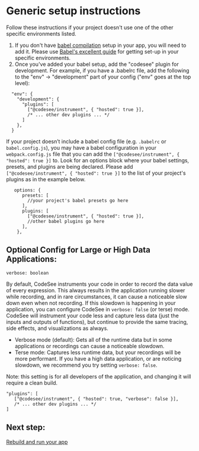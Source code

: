 # Generic setup instructions
Follow these instructions if your project doesn't use one of the other specific environments listed.

1. If you don't have [babel compilation](https://babeljs.io/) setup in your app, you will need to add it. Please use [Babel's excellent guide](https://babeljs.io/setup) for getting set-up in your specific environments.
1. Once you've added your babel setup, add the "codesee" plugin for development. For example, if you have a .babelrc file, add the following to the "env" -> "development" part of your config ("env" goes at the top level):
```
  "env": {
    "development": {
      "plugins": [
        ["@codesee/instrument", { "hosted": true }],
        /* ... other dev plugins ... */
      ]
    },
  }
```
If your project doesn’t include a babel config file (e.g. `.babelrc` or `babel.config.js`), you may have a babel configuration in your `webpack.config.js` file that you can add the `["@codesee/instrument", { "hosted": true }]` to. Look for an options block where your babel settings, presets, and plugins are being declared. Please add `["@codesee/instrument", { "hosted": true }]` to the list of your project's plugins as in the example below.

```
   options: {
      presets: [
        //your project's babel presets go here
      ],
      plugins: [
        ["@codesee/instrument", { "hosted": true }],
        //other babel plugins go here
      ],
    },
```

## Optional Config for Large or High Data Applications:

```
verbose: boolean
```

By default, CodeSee instruments your code in order to record the data value of every expression. This always results in the application running slower while recording, and in rare circumstances, it can cause a noticeable slow down even when not recording. If this slowdown is happening in your application, you can configure CodeSee in `verbose: false` (or terse) mode. CodeSee will instrument your code less and capture less data (just the inputs and outputs of functions), but continue to provide the same tracing, side effects, and visualizations as always.

- Verbose mode (default): Gets all of the runtime data but in some applications or recordings can cause a noticeable slowdown.
- Terse mode: Captures less runtime data, but your recordings will be more performant. If you have a high data application, or are noticing slowdown, we recommend you try setting `verbose: false`.

Note: this setting is for all developers of the application, and changing it will require a clean build.

```
"plugins": [
   ["@codesee/instrument", { "hosted": true, "verbose": false }],
   /* ... other dev plugins ... */
]
```


## Next step: 

[Rebuild and run your app](../installation/#step-3-rebuild-and-run-your-app-locally)

 
